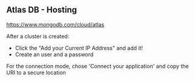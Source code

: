 ## Atlas DB - Hosting

https://www.mongodb.com/cloud/atlas

After a cluster is created:

- Click the "Add your Current IP Address" and add it!
- Create an user and a password

For the connection mode, chose 'Connect your application'
and copy the URI to a secure location
